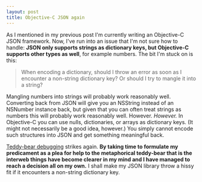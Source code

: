```yaml
---
layout: post
title: Objective-C JSON again
---
```


As I mentioned in my previous post I'm currently writing an Objective-C JSON framework. Now, I've run into an issue that I'm not sure how to handle: <strong>JSON only supports strings as dictionary keys, but Objective-C supports other types as well</strong>, for example numbers. The bit I'm stuck on is this:

<blockquote>
When encoding a dictionary, should I throw an error as soon as I encounter a non-string dictionary key? Or should I try to mangle it into a string?
</blockquote>

Mangling numbers into strings will probably work reasonably well. Converting back from JSON will give you an NSString instead of an NSNumber instance back, but given that you can often treat strings as numbers this will probably work reasonably well. However. <em>However.</em> In Objective-C you can use nulls, dictionaries, or arrays as dictionary keys. (It might not necessarily be a good idea, however.) You simply cannot encode such structures into JSON and get something meaningful back.

[Teddy-bear debugging](http://www.geocities.com/softwarepeoplenet/resteddybear.html) strikes again. **By taking time to formulate my predicament as a plea for help to the metaphorical teddy-bear that is the interweb things have become clearer in my mind and I have managed to reach a decision all on my own.** I shall make my JSON library throw a hissy fit if it encounters a non-string dictionary key.
